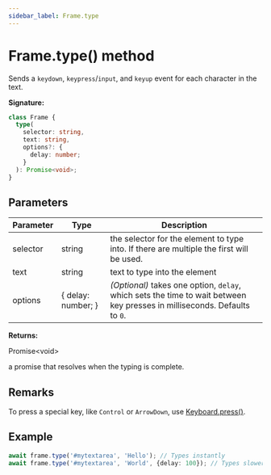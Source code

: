 ```yaml
---
sidebar_label: Frame.type
---
```


# Frame.type() method

Sends a `keydown`, `keypress`/`input`, and `keyup` event for each character in the text.

**Signature:**

```typescript
class Frame {
  type(
    selector: string,
    text: string,
    options?: {
      delay: number;
    }
  ): Promise<void>;
}
```

## Parameters

| Parameter | Type               | Description                                                                                                                                          |
| --------- | ------------------ | ---------------------------------------------------------------------------------------------------------------------------------------------------- |
| selector  | string             | the selector for the element to type into. If there are multiple the first will be used.                                                             |
| text      | string             | text to type into the element                                                                                                                        |
| options   | { delay: number; } | <i>(Optional)</i> takes one option, <code>delay</code>, which sets the time to wait between key presses in milliseconds. Defaults to <code>0</code>. |

**Returns:**

Promise&lt;void&gt;

a promise that resolves when the typing is complete.

## Remarks

To press a special key, like `Control` or `ArrowDown`, use [Keyboard.press()](./puppeteer.keyboard.press.md).

## Example

```ts
await frame.type('#mytextarea', 'Hello'); // Types instantly
await frame.type('#mytextarea', 'World', {delay: 100}); // Types slower, like a user
```
